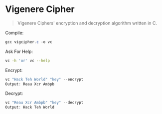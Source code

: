 # Vigenere Cipher

>Vigenere Ciphers' encryption and decryption algorithm written in C. 

Compile:

```powershell
gcc vigcipher.c -o vc
```

Ask For Help:
```bash
vc -h 'or' vc --help
```

Encrypt:
```powershell
vc "Hack Teh World" "key" --encrypt
Output: Reau Xcr Ambpb
```

Decrypt:
```powershell
vc "Reau Xcr Ambpb" "key" --decrypt
Output: Hack Teh World
```
